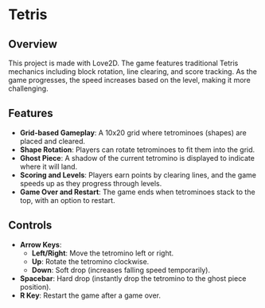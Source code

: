 # Tetris

## Overview

This project is made with Love2D. The game features traditional Tetris mechanics including block rotation, line clearing, and score tracking. As the game progresses, the speed increases based on the level, making it more challenging.

## Features

- **Grid-based Gameplay**: A 10x20 grid where tetrominoes (shapes) are placed and cleared.
- **Shape Rotation**: Players can rotate tetrominoes to fit them into the grid.
- **Ghost Piece**: A shadow of the current tetromino is displayed to indicate where it will land.
- **Scoring and Levels**: Players earn points by clearing lines, and the game speeds up as they progress through levels.
- **Game Over and Restart**: The game ends when tetrominoes stack to the top, with an option to restart.

## Controls

- **Arrow Keys**:
  - **Left/Right**: Move the tetromino left or right.
  - **Up**: Rotate the tetromino clockwise.
  - **Down**: Soft drop (increases falling speed temporarily).
- **Spacebar**: Hard drop (instantly drop the tetromino to the ghost piece position).
- **R Key**: Restart the game after a game over.
